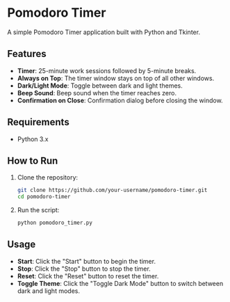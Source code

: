 # Pomodoro Timer

A simple Pomodoro Timer application built with Python and Tkinter.

## Features

- **Timer**: 25-minute work sessions followed by 5-minute breaks.
- **Always on Top**: The timer window stays on top of all other windows.
- **Dark/Light Mode**: Toggle between dark and light themes.
- **Beep Sound**: Beep sound when the timer reaches zero.
- **Confirmation on Close**: Confirmation dialog before closing the window.

## Requirements

- Python 3.x

## How to Run

1. Clone the repository:
    ```sh
    git clone https://github.com/your-username/pomodoro-timer.git
    cd pomodoro-timer
    ```

2. Run the script:
    ```sh
    python pomodoro_timer.py
    ```

## Usage

- **Start**: Click the "Start" button to begin the timer.
- **Stop**: Click the "Stop" button to stop the timer.
- **Reset**: Click the "Reset" button to reset the timer.
- **Toggle Theme**: Click the "Toggle Dark Mode" button to switch between dark and light modes.


